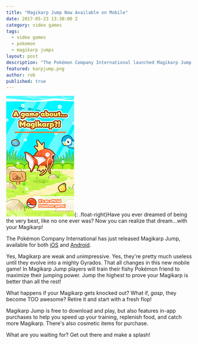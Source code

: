 ```yaml
---
title: "Magikarp Jump Now Available on Mobile"
date: 2017-05-23 13:30:00 Z
category: video games
tags:
  - video games
  - pokemon
  - magikarp jumps
layout: post
description: "The Pokémon Company International launched Magikarp Jump, a brand new Pokémon mobile game where players train their Magikarp to soar as high as possible."
featured: karpjump.png
author: rob
published: true
---
```


![Magikarp Jump](/images/pokemon/magikarpjump.jpg){: .float-right}Have you ever dreamed of being the very best, like no one ever was? Now you can realize that dream...with your Magikarp!

The Pokémon Company International has just released Magikarp Jump, available for both [iOS](https://triplepointpr-dot-yamm-track.appspot.com/Redirect?ukey=1g8qlJhrLs7CU57_nXcwb1gL8iOz7utZXvtMJjk-Ewxo-1673822479&key=YAMMID-17428510&link=https%3A%2F%2Fitunes.apple.com%2Fus%2Fapp%2Fpok%25C3%25A9mon-magikarp-jump%2Fid1162679453%3Fl%3Den%26mt%3D8) and [Android](https://triplepointpr-dot-yamm-track.appspot.com/Redirect?ukey=1g8qlJhrLs7CU57_nXcwb1gL8iOz7utZXvtMJjk-Ewxo-1673822479&key=YAMMID-17428510&link=https%3A%2F%2Fplay.google.com%2Fstore%2Fapps%2Fdetails%3Fid%3Djp.pokemon.koiking).

Yes, Magikarp are weak and unimpressive. Yes, they're pretty much useless until they evolve into a mighty Gyrados. That all changes in this new mobile game! In Magikarp Jump players will train their fishy Pokémon friend to maximize their jumping power. Jump the highest to prove your Magikarp is better than all the rest!

What happens if your Magikarp gets knocked out? What if, *gasp*, they become TOO awesome? Retire it and start with a fresh flop!

Magikarp Jump is free to download and play, but also features in-app purchases to help you speed up your training, replenish food, and catch more Magikarp. There's also cosmetic items for purchase.

What are you waiting for? Get out there and make a splash!








